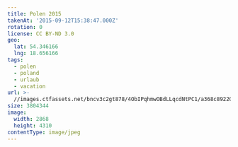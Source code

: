 ```yaml
---
title: Polen 2015
takenAt: '2015-09-12T15:38:47.000Z'
rotation: 0
license: CC BY-ND 3.0
geo:
  lat: 54.346166
  lng: 18.656166
tags:
  - polen
  - poland
  - urlaub
  - vacation
url: >-
  //images.ctfassets.net/bncv3c2gt878/4ObIPqhmwOBdLLqcdNtPC1/a368c89220d8037651823f515ff733c9/polen-2015_25325010134_o
size: 3804344
image:
  width: 2868
  height: 4310
contentType: image/jpeg
---
```


